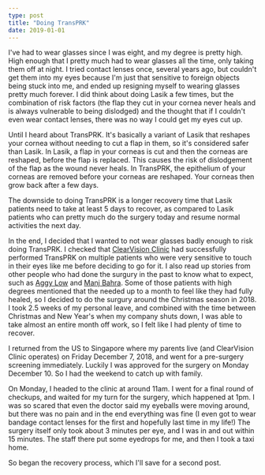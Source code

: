 ```yaml
---
type: post
title: "Doing TransPRK"
date: 2019-01-01
---
```


I've had to wear glasses since I was eight, and my degree is pretty high.
High enough that I pretty much had to wear glasses all the time, only taking them off at night.
I tried contact lenses once, several years ago, but couldn't get them into my eyes because
I'm just that sensitive to foreign objects being stuck into me,
and ended up resigning myself to wearing glasses pretty much forever.
I did think about doing Lasik a few times,
but the combination of risk factors (the flap they cut 
in your cornea never heals and is always vulnerable to being dislodged)
and the thought that if I couldn't
even wear contact lenses, there was no way I could get my eyes cut up.

Until I heard about TransPRK. 
It's basically a variant of Lasik that reshapes your cornea without needing
to cut a flap in them, so it's considered safer than Lasik.
In Lasik, a flap in your corneas is cut and then the corneas are reshaped,
before the flap is replaced. This causes the risk of dislodgement 
of the flap as the wound never heals.
In TransPRK, the epithelium of your corneas are removed before your
corneas are reshaped. Your corneas then grow back after a few days.

The downside to doing TransPRK is a longer recovery time that Lasik
patients need to take at least 5 days to recover, as compared
to Lasik patients who can pretty much do the surgery today and 
resume normal activities the next day.

In the end, I decided that I wanted to not wear glasses badly enough
to risk doing TransPRK. I checked that [ClearVision Clinic](http://clearvision.com.sg/)
had successfully performed TransPRK on multiple patients who were very sensitive
to touch in their eyes like me before deciding to go for it.
I also read up stories from other people who had done the surgury in the past
to know what to expect, such as [Aggy Low](http://www.aggylow.com/2017/08/my-safesight-transprk-epilasik-surgery.html) and [Manj Bahra](https://medium.com/@mangazard/my-2017-transprk-lasek-experience-part-one-why-i-chose-transprk-over-lasik-565852d59796).
Some of those patients with high degrees mentioned that the needed up to a month
to feel like they had fully healed, so I decided to do the surgury around the
Christmas season in 2018. I took 2.5 weeks of my personal leave,
and combined with the time between Christmas and New Year's when my company shuts down,
I was able to take almost an entire month off work,
so I felt like I had plenty of time to recover.

I returned from the US to Singapore where my parents live
(and ClearVision Clinic operates) on Friday December 7, 2018,
and went for a pre-surgery screening immediately.
Luckily I was approved for the surgery on Monday December 10.
So I had the weekend to catch up with family.

On Monday, I headed to the clinic at around 11am.
I went for a final round of checkups, and waited for my turn for the surgery,
which happened at 1pm. 
I was so scared that even the doctor said my eyeballs were moving around,
but there was no pain and in the end everything was fine 
(I even got to wear bandage contact lenses for the first and hopefully last time in my life!)
The surgery itself only took about 3 minutes per eye, and I was in and out within 15 minutes.
The staff there put some eyedrops for me, and then I took a taxi home.

So began the recovery process, which I'll save for a second post.

